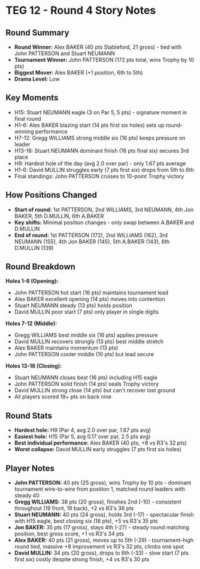 # TEG 12 - Round 4 Story Notes

## Round Summary
- **Round Winner:** Alex BAKER (40 pts Stableford, 21 gross) - tied with John PATTERSON and Stuart NEUMANN
- **Tournament Winner:** John PATTERSON (172 pts total, wins Trophy by 10 pts)
- **Biggest Mover:** Alex BAKER (+1 position, 6th to 5th)
- **Drama Level:** Low

## Key Moments
- H15: Stuart NEUMANN eagle (3 on Par 5, 5 pts) - signature moment in final round
- H1-6: Alex BAKER blazing start (14 pts first six holes) sets up round-winning performance
- H7-12: Gregg WILLIAMS strong middle six (16 pts) keeps pressure on leader
- H13-18: Stuart NEUMANN dominant finish (16 pts final six) secures 3rd place
- H9: Hardest hole of the day (avg 2.0 over par) - only 1.67 pts average
- H1-6: David MULLIN struggles early (7 pts first six) drops from 5th to 6th
- Final standings: John PATTERSON cruises to 10-point Trophy victory

## How Positions Changed
- **Start of round:** 1st PATTERSON, 2nd WILLIAMS, 3rd NEUMANN, 4th Jon BAKER, 5th D.MULLIN, 6th A.BAKER
- **Key shifts:** Minimal position changes - only swap between A.BAKER and D.MULLIN
- **End of round:** 1st PATTERSON (172), 2nd WILLIAMS (162), 3rd NEUMANN (155), 4th Jon BAKER (145), 5th A.BAKER (143), 6th D.MULLIN (139)

## Round Breakdown
**Holes 1-6 (Opening):**
- John PATTERSON hot start (16 pts) maintains tournament lead
- Alex BAKER excellent opening (14 pts) moves into contention
- Stuart NEUMANN steady (13 pts) holds position
- David MULLIN poor start (7 pts) only player in single digits

**Holes 7-12 (Middle):**
- Gregg WILLIAMS best middle six (16 pts) applies pressure
- David MULLIN recovers strongly (13 pts) best middle stretch
- Alex BAKER maintains momentum (13 pts)
- John PATTERSON cooler middle (10 pts) but lead secure

**Holes 13-18 (Closing):**
- Stuart NEUMANN closes best (16 pts) including H15 eagle
- John PATTERSON solid finish (14 pts) seals Trophy victory
- David MULLIN strong close (14 pts) but can't recover lost ground
- All players scored 19+ pts on back nine

## Round Stats
- **Hardest hole:** H9 (Par 4, avg 2.0 over par, 1.67 pts avg)
- **Easiest hole:** H15 (Par 5, avg 0.17 over par, 2.5 pts avg)
- **Best individual performance:** Alex BAKER (40 pts, +8 vs R3's 32 pts)
- **Worst collapse:** David MULLIN early struggles (7 pts first six holes)

## Player Notes
- **John PATTERSON:** 40 pts (25 gross), wins Trophy by 10 pts - dominant tournament wire-to-wire from position 1, matched round leaders with steady 40
- **Gregg WILLIAMS:** 38 pts (20 gross), finishes 2nd (-10) - consistent throughout (19 front, 19 back), +2 vs R3's 36 pts
- **Stuart NEUMANN:** 40 pts (24 gross), holds 3rd (-17) - spectacular finish with H15 eagle, best closing six (16 pts), +5 vs R3's 35 pts
- **Jon BAKER:** 35 pts (17 gross), stays 4th (-27) - steady round matching position, best gross score, +1 vs R3's 34 pts
- **Alex BAKER:** 40 pts (21 gross), moves up to 5th (-29) - tournament-high round tied, massive +8 improvement vs R3's 32 pts, climbs one spot
- **David MULLIN:** 34 pts (20 gross), drops to 6th (-33) - slow start (7 pts first six) costly despite strong finish, +4 vs R3's 30 pts


